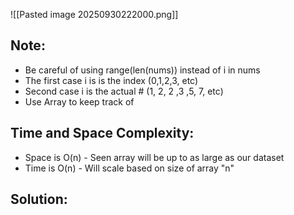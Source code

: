 ![[Pasted image 20250930222000.png]]
## Note: 
- Be careful of using range(len(nums)) instead of i in nums
- The first case i is is the index (0,1,2,3, etc)
- Second case i is the actual # (1, 2, 2 ,3 ,5, 7, etc)
- Use Array to keep track of 

## Time and Space Complexity: 
- Space is O(n) - Seen array will be up to as large as our dataset
- Time is O(n) - Will scale based on size of array "n" 

## Solution: 

